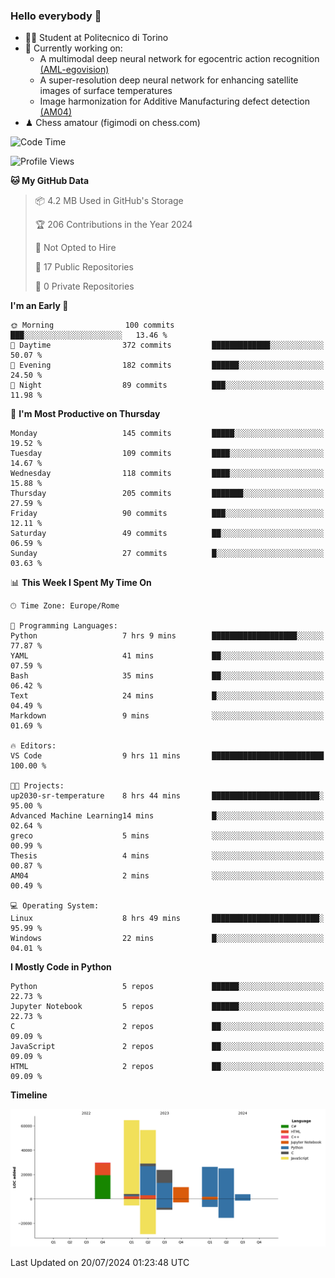 ### Hello everybody 👋
- 🧑‍🎓 Student at Politecnico di Torino
- 🤖 Currently working on:
  - A multimodal deep neural network for egocentric action recognition [(AML-egovision)](https://github.com/figimodi/AML-egovision)
  - A super-resolution deep neural network for enhancing satellite images of surface temperatures
  - Image harmonization for Additive Manufacturing defect detection [(AM04)](https://github.com/figimodi/AM04)
- ♟ Chess amatour (figimodi on chess.com)

<!--
[![Figimodi's GitHub stats](https://github-readme-stats.vercel.app/api?username=figimodi&rank_icon=github&show_icons=true&include_all_commits=true)](https://github.com/figimodi/github-readme-stats)

![Top Langs](https://github-readme-stats.vercel.app/api/top-langs/?username=figimodi&layout=compact&)

[![Figimodi's WakaTime stats](https://github-readme-stats.vercel.app/api/wakatime?username=figimodi)](https://github.com/figimodi/github-readme-stats)
-->

<!--START_SECTION:waka-->
![Code Time](http://img.shields.io/badge/Code%20Time-239%20hrs%2038%20mins-blue)

![Profile Views](http://img.shields.io/badge/Profile%20Views-0-blue)

**🐱 My GitHub Data** 

> 📦 4.2 MB Used in GitHub's Storage 
 > 
> 🏆 206 Contributions in the Year 2024
 > 
> 🚫 Not Opted to Hire
 > 
> 📜 17 Public Repositories 
 > 
> 🔑 0 Private Repositories 
 > 
**I'm an Early 🐤** 

```text
🌞 Morning                100 commits         ███░░░░░░░░░░░░░░░░░░░░░░   13.46 % 
🌆 Daytime                372 commits         █████████████░░░░░░░░░░░░   50.07 % 
🌃 Evening                182 commits         ██████░░░░░░░░░░░░░░░░░░░   24.50 % 
🌙 Night                  89 commits          ███░░░░░░░░░░░░░░░░░░░░░░   11.98 % 
```
📅 **I'm Most Productive on Thursday** 

```text
Monday                   145 commits         █████░░░░░░░░░░░░░░░░░░░░   19.52 % 
Tuesday                  109 commits         ████░░░░░░░░░░░░░░░░░░░░░   14.67 % 
Wednesday                118 commits         ████░░░░░░░░░░░░░░░░░░░░░   15.88 % 
Thursday                 205 commits         ███████░░░░░░░░░░░░░░░░░░   27.59 % 
Friday                   90 commits          ███░░░░░░░░░░░░░░░░░░░░░░   12.11 % 
Saturday                 49 commits          ██░░░░░░░░░░░░░░░░░░░░░░░   06.59 % 
Sunday                   27 commits          █░░░░░░░░░░░░░░░░░░░░░░░░   03.63 % 
```


📊 **This Week I Spent My Time On** 

```text
🕑︎ Time Zone: Europe/Rome

💬 Programming Languages: 
Python                   7 hrs 9 mins        ███████████████████░░░░░░   77.87 % 
YAML                     41 mins             ██░░░░░░░░░░░░░░░░░░░░░░░   07.59 % 
Bash                     35 mins             ██░░░░░░░░░░░░░░░░░░░░░░░   06.42 % 
Text                     24 mins             █░░░░░░░░░░░░░░░░░░░░░░░░   04.49 % 
Markdown                 9 mins              ░░░░░░░░░░░░░░░░░░░░░░░░░   01.69 % 

🔥 Editors: 
VS Code                  9 hrs 11 mins       █████████████████████████   100.00 % 

🐱‍💻 Projects: 
up2030-sr-temperature    8 hrs 44 mins       ████████████████████████░   95.00 % 
Advanced Machine Learning14 mins             █░░░░░░░░░░░░░░░░░░░░░░░░   02.64 % 
greco                    5 mins              ░░░░░░░░░░░░░░░░░░░░░░░░░   00.99 % 
Thesis                   4 mins              ░░░░░░░░░░░░░░░░░░░░░░░░░   00.87 % 
AM04                     2 mins              ░░░░░░░░░░░░░░░░░░░░░░░░░   00.49 % 

💻 Operating System: 
Linux                    8 hrs 49 mins       ████████████████████████░   95.99 % 
Windows                  22 mins             █░░░░░░░░░░░░░░░░░░░░░░░░   04.01 % 
```

**I Mostly Code in Python** 

```text
Python                   5 repos             ██████░░░░░░░░░░░░░░░░░░░   22.73 % 
Jupyter Notebook         5 repos             ██████░░░░░░░░░░░░░░░░░░░   22.73 % 
C                        2 repos             ██░░░░░░░░░░░░░░░░░░░░░░░   09.09 % 
JavaScript               2 repos             ██░░░░░░░░░░░░░░░░░░░░░░░   09.09 % 
HTML                     2 repos             ██░░░░░░░░░░░░░░░░░░░░░░░   09.09 % 
```



**Timeline**

![Lines of Code chart](https://raw.githubusercontent.com/figimodi/figimodi/main/assets/bar_graph.png)


 Last Updated on 20/07/2024 01:23:48 UTC
<!--END_SECTION:waka-->

<!--
**figimodi/figimodi** is a ✨ _special_ ✨ repository because its `README.md` (this file) appears on your GitHub profile.

Here are some ideas to get you started:

- 🔭 I’m currently working on ...
- 🌱 I’m currently learning ...
- 👯 I’m looking to collaborate on ...
- 🤔 I’m looking for help with ...
- 💬 Ask me about ...
- 📫 How to reach me: ...
- 😄 Pronouns: ...
- ⚡ Fun fact: ...
-->
